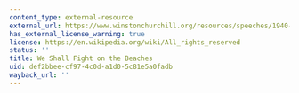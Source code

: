 ```yaml
---
content_type: external-resource
external_url: https://www.winstonchurchill.org/resources/speeches/1940-the-finest-hour/we-shall-fight-on-the-beaches
has_external_license_warning: true
license: https://en.wikipedia.org/wiki/All_rights_reserved
status: ''
title: We Shall Fight on the Beaches
uid: def2bbee-cf97-4c0d-a1d0-5c81e5a0fadb
wayback_url: ''
---
```

